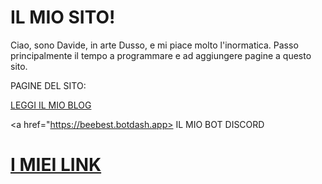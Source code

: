 # IL MIO SITO!

Ciao, sono Davide, in arte Dusso, e mi piace molto l'inormatica.
Passo principalmente il tempo a programmare e ad aggiungere pagine a questo sito.

PAGINE DEL SITO:


<a href="https://duzzz-imsleeping.github.io/blog/"> LEGGI IL MIO BLOG </a>



<a href="https://beebest.botdash.app>     IL MIO BOT DISCORD </a>













# <a href="https://linktr.ee/dussokanaal"> I MIEI LINK </a>









